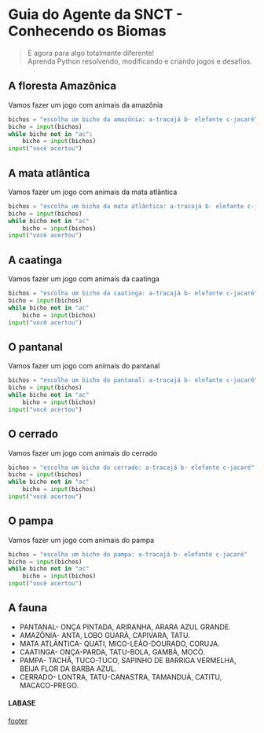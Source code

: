<!---
Open Source program Pynoplia - Copyright © 2024  Carlo Oliveira** <carlo@nce.ufrj.br>,
PDX-License-Identifier:** `GNU General Public License v3.0 or later <http://is.gd/3Udt>`_.
-->
# Guia do Agente da SNCT - Conhecendo os Biomas
> E agora para algo totalmente diferente! <br>
> Aprenda Python resolvendo, modificando e criando jogos e desafios. <br>

## A floresta Amazônica

Vamos fazer um jogo com animais da amazônia

```python
bichos = "escolha um bicho da amazônia: a-tracajá b- elefante c-jacaré"
bicho = input(bichos)
while bicho not in "ac":
    bicho = input(bichos)
input("você acertou")
```

## A mata atlântica

Vamos fazer um jogo com animais da mata atlântica

```python
bichos = "escolha um bicho da mata atlântica: a-tracajá b- elefante c-jacaré"
bicho = input(bichos)
while bicho not in "ac"
    bicho = input(bichos)
input("você acertou")
```

## A caatinga

Vamos fazer um jogo com animais da caatinga

```python
bichos = "escolha um bicho da caatinga: a-tracajá b- elefante c-jacaré"
bicho = input(bichos)
while bicho not in "ac"
    bicho = input(bichos)
input("você acertou")
```

## O pantanal

Vamos fazer um jogo com animais do pantanal

```python
bichos = "escolha um bicho do pantanal: a-tracajá b- elefante c-jacaré"
bicho = input(bichos)
while bicho not in "ac"
    bicho = input(bichos)
input("você acertou")
```

## O cerrado

Vamos fazer um jogo com animais do cerrado

```python
bichos = "escolha um bicho do cerrado: a-tracajá b- elefante c-jacaré"
bicho = input(bichos)
while bicho not in "ac"
    bicho = input(bichos)
input("você acertou")
```

## O pampa

Vamos fazer um jogo com animais do pampa

```python
bichos = "escolha um bicho do pampa: a-tracajá b- elefante c-jacaré"
bicho = input(bichos)
while bicho not in "ac"
    bicho = input(bichos)
input("você acertou")
```
## A fauna

- PANTANAL- ONÇA PINTADA, ARIRANHA, ARARA AZUL GRANDE.
- AMAZÔNIA- ANTA, LOBO GUARÀ, CAPIVARA, TATU.
- MATA ATLÂNTICA- QUATI, MICO-LEÃO-DOURADO, CORUJA.
- CAATINGA- ONÇA-PARDA, TATU-BOLA, GAMBÀ, MOCÒ.
- PAMPA- TACHÃ, TUCO-TUCO, SAPINHO DE BARRIGA VERMELHA, BEIJA FLOR DA BARBA AZUL.
- CERRADO- LONTRA, TATU-CANASTRA, TAMANDUÀ, CATITU, MACACO-PREGO.

#### LABASE
[footer](footer.md ':include')